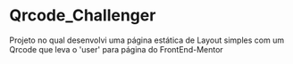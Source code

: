 # Qrcode_Challenger
Projeto no qual desenvolvi uma página estática de Layout simples com um Qrcode que leva o 'user' para página do FrontEnd-Mentor
